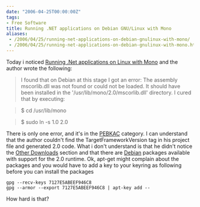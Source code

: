 ```yaml
---
date: "2006-04-25T00:00:00Z"
tags:
- Free Software
title: Running .NET applications on Debian GNU/Linux with Mono
aliases:
 - /2006/04/25/running-net-applications-on-debian-gnulinux-with-mono/
 - /2006/04/25/running-net-applications-on-debian-gnulinux-with-mono.html
---
```

Today i noticed [Running .Net applications on Linux with Mono](http://www.linux.com/article.pl?sid=06/04/12/1921225) and the author wrote the following:

> I found that on Debian at this stage I got an error: The assembly mscorlib.dll was not found or could not be loaded. It should have been installed in the '/usr/lib/mono/2.0/mscorlib.dll' directory. I cured that by executing:
  
> $ cd /usr/lib/mono
  
> $ sudo ln -s 1.0 2.0 

There is only one error, and it's in the [PEBKAC](en.wikipedia.org/wiki/PEBKAC) category. I can understand that the author couldn't find the TargetFrameworkVersion tag in his project file and generated 2.0 code. What i don't understand is that he didn't notice the [Other Downloads](http://www.mono-project.com/Downloads) section and that there are [Debian](http://www.debian.org) packages available with support for the 2.0 runtime. Ok, apt-get might complain about the packages and you would have to add a key to your keyring as following before you can install the packages

```dos
gpg --recv-keys 7127E5ABEEF946C8
gpg --armor --export 7127E5ABEEF946C8 | apt-key add --
```

How hard is that?
